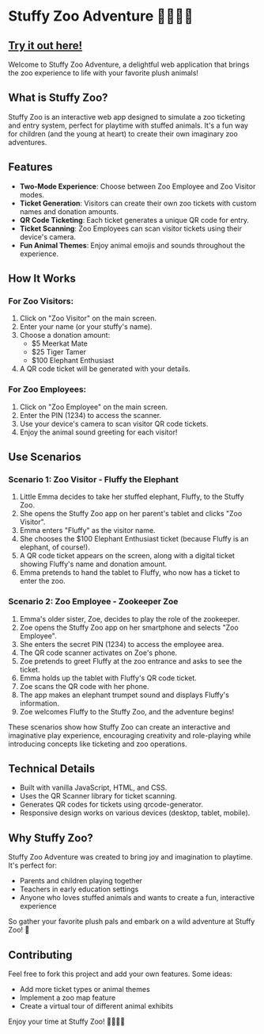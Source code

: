 # Stuffy Zoo Adventure 🦁🐘🦒🐼

## [Try it out here!](https://stuffyzoo.vercel.app)

Welcome to Stuffy Zoo Adventure, a delightful web application that brings the zoo experience to life with your favorite plush animals!

## What is Stuffy Zoo?

Stuffy Zoo is an interactive web app designed to simulate a zoo ticketing and entry system, perfect for playtime with stuffed animals. It's a fun way for children (and the young at heart) to create their own imaginary zoo adventures.

## Features

- **Two-Mode Experience**: Choose between Zoo Employee and Zoo Visitor modes.
- **Ticket Generation**: Visitors can create their own zoo tickets with custom names and donation amounts.
- **QR Code Ticketing**: Each ticket generates a unique QR code for entry.
- **Ticket Scanning**: Zoo Employees can scan visitor tickets using their device's camera.
- **Fun Animal Themes**: Enjoy animal emojis and sounds throughout the experience.

## How It Works

### For Zoo Visitors:
1. Click on "Zoo Visitor" on the main screen.
2. Enter your name (or your stuffy's name).
3. Choose a donation amount:
   - $5 Meerkat Mate
   - $25 Tiger Tamer
   - $100 Elephant Enthusiast
4. A QR code ticket will be generated with your details.

### For Zoo Employees:
1. Click on "Zoo Employee" on the main screen.
2. Enter the PIN (1234) to access the scanner.
3. Use your device's camera to scan visitor QR code tickets.
4. Enjoy the animal sound greeting for each visitor!

## Use Scenarios

### Scenario 1: Zoo Visitor - Fluffy the Elephant

1. Little Emma decides to take her stuffed elephant, Fluffy, to the Stuffy Zoo.
2. She opens the Stuffy Zoo app on her parent's tablet and clicks "Zoo Visitor".
3. Emma enters "Fluffy" as the visitor name.
4. She chooses the $100 Elephant Enthusiast ticket (because Fluffy is an elephant, of course!).
5. A QR code ticket appears on the screen, along with a digital ticket showing Fluffy's name and donation amount.
6. Emma pretends to hand the tablet to Fluffy, who now has a ticket to enter the zoo.

### Scenario 2: Zoo Employee - Zookeeper Zoe

1. Emma's older sister, Zoe, decides to play the role of the zookeeper.
2. Zoe opens the Stuffy Zoo app on her smartphone and selects "Zoo Employee".
3. She enters the secret PIN (1234) to access the employee area.
4. The QR code scanner activates on Zoe's phone.
5. Zoe pretends to greet Fluffy at the zoo entrance and asks to see the ticket.
6. Emma holds up the tablet with Fluffy's QR code ticket.
7. Zoe scans the QR code with her phone.
8. The app makes an elephant trumpet sound and displays Fluffy's information.
9. Zoe welcomes Fluffy to the Stuffy Zoo, and the adventure begins!

These scenarios show how Stuffy Zoo can create an interactive and imaginative play experience, encouraging creativity and role-playing while introducing concepts like ticketing and zoo operations.

## Technical Details

- Built with vanilla JavaScript, HTML, and CSS.
- Uses the QR Scanner library for ticket scanning.
- Generates QR codes for tickets using qrcode-generator.
- Responsive design works on various devices (desktop, tablet, mobile).

## Why Stuffy Zoo?

Stuffy Zoo Adventure was created to bring joy and imagination to playtime. It's perfect for:
- Parents and children playing together
- Teachers in early education settings
- Anyone who loves stuffed animals and wants to create a fun, interactive experience

So gather your favorite plush pals and embark on a wild adventure at Stuffy Zoo! 🐾

## Contributing

Feel free to fork this project and add your own features. Some ideas:
- Add more ticket types or animal themes
- Implement a zoo map feature
- Create a virtual tour of different animal exhibits

Enjoy your time at Stuffy Zoo! 🎉🦓🦘🐨